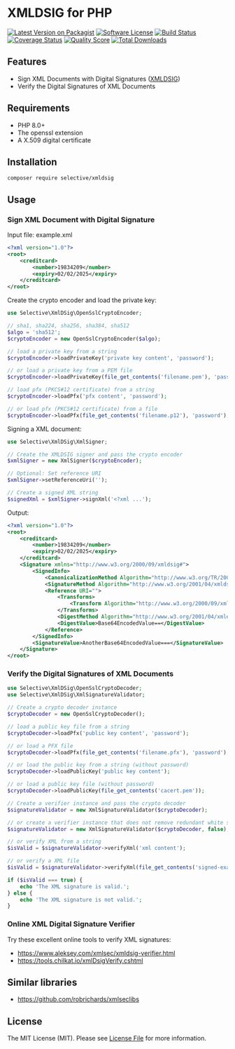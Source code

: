 # XMLDSIG for PHP

[![Latest Version on Packagist](https://img.shields.io/github/release/selective-php/xmldsig.svg)](https://packagist.org/packages/selective/xmldsig)
[![Software License](https://img.shields.io/badge/license-MIT-brightgreen.svg)](LICENSE)
[![Build Status](https://github.com/selective-php/xmldsig/workflows/build/badge.svg)](https://github.com/selective-php/xmldsig/actions)
[![Coverage Status](https://img.shields.io/scrutinizer/coverage/g/selective-php/xmldsig.svg)](https://scrutinizer-ci.com/g/selective-php/xmldsig/code-structure)
[![Quality Score](https://img.shields.io/scrutinizer/quality/g/selective-php/xmldsig.svg)](https://scrutinizer-ci.com/g/selective-php/xmldsig/?branch=master)
[![Total Downloads](https://img.shields.io/packagist/dt/selective/xmldsig.svg)](https://packagist.org/packages/selective/xmldsig/stats)

## Features

* Sign XML Documents with Digital Signatures ([XMLDSIG](https://www.w3.org/TR/xmldsig-core/))
* Verify the Digital Signatures of XML Documents

## Requirements

* PHP 8.0+
* The openssl extension
* A X.509 digital certificate

## Installation

```
composer require selective/xmldsig
```

## Usage

### Sign XML Document with Digital Signature

Input file: example.xml

```xml
<?xml version="1.0"?>
<root>
    <creditcard>
        <number>19834209</number>
        <expiry>02/02/2025</expiry>
    </creditcard>
</root>
```

Create the crypto encoder and load the private key:

```php
use Selective\XmlDSig\OpenSslCryptoEncoder;

// sha1, sha224, sha256, sha384, sha512
$algo = 'sha512';
$cryptoEncoder = new OpenSslCryptoEncoder($algo);

// load a private key from a string
$cryptoEncoder->loadPrivateKey('private key content', 'password');

// or load a private key from a PEM file
$cryptoEncoder->loadPrivateKey(file_get_contents('filename.pem'), 'password');

// load pfx (PKCS#12 certificate) from a string
$cryptoEncoder->loadPfx('pfx content', 'password');

// or load pfx (PKCS#12 certificate) from a file
$cryptoEncoder->loadPfx(file_get_contents('filename.p12'), 'password');
```

Signing a XML document:

```php
use Selective\XmlDSig\XmlSigner;

// Create the XMLDSIG signer and pass the crypto encoder
$xmlSigner = new XmlSigner($cryptoEncoder);

// Optional: Set reference URI
$xmlSigner->setReferenceUri('');

// Create a signed XML string
$signedXml = $xmlSigner->signXml('<?xml ...');
```

Output:

```xml
<?xml version="1.0"?>
<root>
    <creditcard>
        <number>19834209</number>
        <expiry>02/02/2025</expiry>
    </creditcard>
    <Signature xmlns="http://www.w3.org/2000/09/xmldsig#">
        <SignedInfo>
            <CanonicalizationMethod Algorithm="http://www.w3.org/TR/2001/REC-xml-c14n-20010315"/>
            <SignatureMethod Algorithm="http://www.w3.org/2001/04/xmldsig-more#rsa-sha512"/>
            <Reference URI="">
                <Transforms>
                    <Transform Algorithm="http://www.w3.org/2000/09/xmldsig#enveloped-signature"/>
                </Transforms>
                <DigestMethod Algorithm="http://www.w3.org/2001/04/xmlenc#sha512"/>
                <DigestValue>Base64EncodedValue==</DigestValue>
            </Reference>
        </SignedInfo>
        <SignatureValue>AnotherBase64EncodedValue===</SignatureValue>
    </Signature>
</root>
```

### Verify the Digital Signatures of XML Documents

```php
use Selective\XmlDSig\OpenSslCryptoDecoder;
use Selective\XmlDSig\XmlSignatureValidator;

// Create a crypto decoder instance
$cryptoDecoder = new OpenSslCryptoDecoder();

// load a public key file from a string
$cryptoDecoder->loadPfx('public key content', 'password');

// or load a PFX file
$cryptoDecoder->loadPfx(file_get_contents('filename.pfx'), 'password');

// or load the public key from a string (without password)
$cryptoDecoder->loadPublicKey('public key content');

// or load a public key file (without password)
$cryptoDecoder->loadPublicKey(file_get_contents('cacert.pem'));
```

```php
// Create a verifier instance and pass the crypto decoder
$signatureValidator = new XmlSignatureValidator($cryptoDecoder);

// or create a verifier instance that does not remove redundant white spaces
$signatureValidator = new XmlSignatureValidator($cryptoDecoder, false);
```

```php
// or verify XML from a string
$isValid = $signatureValidator->verifyXml('xml content');

// or verify a XML file
$isValid = $signatureValidator->verifyXml(file_get_contents('signed-example.xml'));

if ($isValid === true) {
    echo 'The XML signature is valid.';
} else {
    echo 'The XML signature is not valid.';
}
```

### Online XML Digital Signature Verifier

Try these excellent online tools to verify XML signatures:

* <https://www.aleksey.com/xmlsec/xmldsig-verifier.html>
* <https://tools.chilkat.io/xmlDsigVerify.cshtml>

## Similar libraries

* <https://github.com/robrichards/xmlseclibs>

## License

The MIT License (MIT). Please see [License File](LICENSE) for more information.

